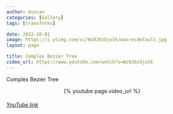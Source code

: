 ```yaml
---
author: duncan
categories: [Gallery]
tags: [transforms]

date: 2022-10-01
image: https://i.ytimg.com/vi/Wz0J6zOjoIk/maxresdefault.jpg
layout: page

title: Complex Bezier Tree
video_url: https://www.youtube.com/watch?v=Wz0J6zOjoIk
---
```


Complex Bezier Tree 

<center>{% youtube page.video_url %}</center>

<h6><a target = "_blank" href="https://www.youtube.com/embed/{{page.video_id}}">YouTube link</a></h6>